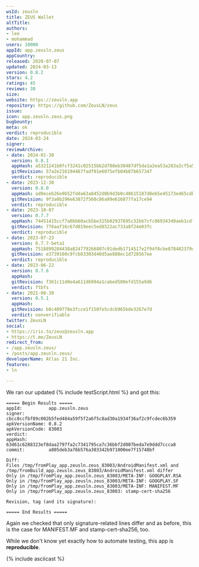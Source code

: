 ```yaml
---
wsId: zeusln
title: ZEUS Wallet
altTitle: 
authors:
- leo
- mohammad
users: 10000
appId: app.zeusln.zeus
appCountry: 
released: 2020-07-07
updated: 2024-03-13
version: 0.8.2
stars: 4.2
ratings: 45
reviews: 30
size: 
website: https://zeusln.app
repository: https://github.com/ZeusLN/zeus
issue: 
icon: app.zeusln.zeus.png
bugbounty: 
meta: ok
verdict: reproducible
date: 2024-03-24
signer: 
reviewArchive:
- date: 2024-01-30
  version: 0.8.1
  appHash: a5321241b0fcf3241c02515bb2d708eb30487df5da1a2ea53a283a2cf5a555cf
  gitRevision: 57a2e216194467fadf01e6075efb04b87b657347
  verdict: reproducible
- date: 2023-12-30
  version: 0.8.0
  appHash: ad9eceb26e9b52fdda63a8452d0b9d3b0c40b15187d8eb5e45173ed65cdb9397
  gitRevision: 9f3a0b296e63872f560c86a99e616877fa17ce94
  verdict: reproducible
- date: 2023-10-07
  version: 0.7.7
  appHash: 74451415ccf7a0bb60acb5be325b02937695c32bb7cfc86934349aeb1cdf9dfd
  gitRevision: 776aaf16c67d019eec5ed8522ac733a8f24e03fc
  verdict: reproducible
- date: 2023-07-23
  version: 0.7.7-beta1
  appHash: 7518899284438a824779266807c91dedb1714517e2f94f8cbe878482379c1b0e
  gitRevision: e3739160c9fcb83303d40d5ae888ec1d728567ee
  verdict: reproducible
- date: 2023-06-22
  version: 0.7.6
  appHash: 
  gitRevision: f361c11d0e4a611d6994a1cabed500efd155a9d6
  verdict: ftbfs
- date: 2021-08-30
  version: 0.5.1
  appHash: 
  gitRevision: b8c409778e3fcce1f150fe5cdcb965bde3267e7d
  verdict: nonverifiable
twitter: ZeusLN
social:
- https://iris.to/zeus@zeusln.app
- https://t.me/ZeusLN
redirect_from:
- /app.zeusln.zeus/
- /posts/app.zeusln.zeus/
developerName: Atlas 21 Inc.
features:
- ln

---
```


We ran our updated {% include testScript.html %} and got this:

```
===== Begin Results =====
appId:          app.zeusln.zeus
signer:         cbcc8ccfbf89c002b5fed484a59f5f2a6f5c8ad30a1934f36af2c9fcdec6b359
apkVersionName: 0.8.2
apkVersionCode: 83003
verdict:        
appHash:        63d61c6288323ef8daa2797fa2c7341795ca7c36bbf2d007beda7e9ddd7ccca8
commit:         a805deb3a76b576a303342b971000ee7f15748bf

Diff:
Files /tmp/fromPlay_app.zeusln.zeus_83003/AndroidManifest.xml and /tmp/fromBuild_app.zeusln.zeus_83003/AndroidManifest.xml differ
Only in /tmp/fromPlay_app.zeusln.zeus_83003/META-INF: GOOGPLAY.RSA
Only in /tmp/fromPlay_app.zeusln.zeus_83003/META-INF: GOOGPLAY.SF
Only in /tmp/fromPlay_app.zeusln.zeus_83003/META-INF: MANIFEST.MF
Only in /tmp/fromPlay_app.zeusln.zeus_83003: stamp-cert-sha256

Revision, tag (and its signature):

===== End Results =====
```

Again we checked that only signature-related lines differ and as before, this is
the case for MANIFEST.MF and stamp-cert-sha256, too.

While we don't know yet exactly how to automate testing, this app is
**reproducible**.

{% include asciicast %}
